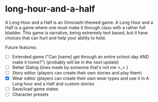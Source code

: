 # long-hour-and-a-half
A Long Hour and a Half is an Omorashi-themed game.
A Long Hour and a Half is a game where one must make it through class with a rather full bladder. This game is narrative, being extremely text based, but it have choices that can hurt and help your ability to hold.

Future features:
<br>
 - [ ] Extended game ("Can [name] get through an entire school day AND make it home?") (probably will be in the next update)
 - [ ] Better Dialog (lines made by someone that's not me >_< )
 - [ ] Story editor (players can create their own stories and play them)
 - [x] Wear editor (players can create their own wear types and use it in A Long hour and a Half and custom stories
 - [ ] Save/load game states
 - [ ] Character presets

